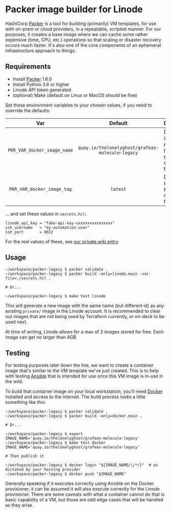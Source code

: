 # Packer image builder for Linode

HashiCorp [Packer] is a tool for building (primarily) VM templates, for use with on-prem or cloud providers, in a repeatable, scripted manner. For our purposes, it creates a base image where we can cache some rather expensive (time, CPU, etc.) operations so that scaling or disaster recovery occurs much faster. It's also one of the core components of an ephemeral infrastructure approach to things.

## Requirements

- Install [Packer] 1.6.0
- Install Python 3.6 or higher
- Linode API token generated
- (optional) Make (default on Linux or MacOS should be fine)

Set these environment variables to your chosen values, if you need to override the defaults:

| Var                         | Default                                          | Description                                               |
|:---------------------------:|:------------------------------------------------:|:----------------------------------------------------------|
| `PKR_VAR_docker_image_name` | `quay.io/thelonelyghost/grafeas-molecule-legacy` | Docker image name (and host) for the `docker.main` target |
| `PKR_VAR_docker_image_tag`  | `latest`                                         | Docker image tag for the `docker.main` target             |

... and set these values in `secrets.hcl`:

```hcl
linode_api_key = "fake-api-key-xxxxxxxxxxxxxxxx"
ssh_username   = "my-automation-user"
ssh_port       = 8022
```

For the real values of these, see [our private wiki entry][wiki-packer]

## Usage

```shell
~/workspace/packer-legacy $ packer validate .
~/workspace/packer-legacy $ packer build -only=linode.main -var-file=./secrets.hcl .

# Or...

~/workspace/packer-legacy $ make test linode
```

This will generate a new image with the same name (but different id) as any existing `private/` image in the Linode account. It is recommended to clear out images that are not being used by Terraform currently, or on-deck to be used next.

At time of writing, Linode allows for a max of 2 images stored for free. Each image can get no larger than 4GB.

## Testing

For testing purposes later down the line, we want to create a container image that's similar to the VM template we've just created. This is to help with testing [Ansible] that is intended for use once this VM image is in-use in the wild.

To build that container image on your local workstation, you'll need [Docker] installed and access to the internet. The build process looks a little something like this:

```shell
~/workspace/packer-legacy $ packer validate .
~/workspace/packer-legacy $ packer build -only=docker.main .

# Or...

~/workspace/packer-legacy $ export IMAGE_NAME='quay.io/thelonelyghost/grafeas-molecule-legacy'
~/workspace/packer-legacy $ make test docker IMAGE_NAME='quay.io/thelonelyghost/grafeas-molecule-legacy'

# Then publish it

~/workspace/packer-legacy $ docker login "${IMAGE_NAME/\/*/}"  # as dictated by your hosting provider
~/workspace/packer-legacy $ docker push "$IMAGE_NAME"
```

Generally speaking if it executes correctly using Ansible on the Docker provisioner, it can be assumed it will also execute correctly for the Linode provisioner. There are some caveats with what a container cannot do that is basic capability of a VM, but those are odd edge cases that will be handled as they arise.

[Packer]: https://www.packer.io/
[Docker]: https://www.docker.com/
[Ansible]: https://docs.ansible.com/
[wiki-packer]: https://app.gitbook.com/@grafeas-group/s/dev/infra/packer
